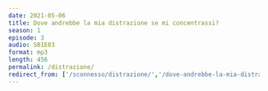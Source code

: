 ```yaml
---
date: 2021-05-06
title: Dove andrebbe la mia distrazione se mi concentrassi?
season: 1
episode: 3
audio: S01E03
format: mp3
length: 456
permalink: /distrazione/
redirect_from: ['/sconnesso/distrazione/','/dove-andrebbe-la-mia-distrazione-se-mi-concentrassi/']
---
```

